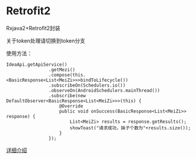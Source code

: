 # Retrofit2
Rxjava2+Retrofit2封装

关于token处理请切换到token分支


使用方法：

```
IdeaApi.getApiService()
                .getMezi()
                .compose(this.<BasicResponse<List<MeiZi>>>bindToLifecycle())
                .subscribeOn(Schedulers.io())
                .observeOn(AndroidSchedulers.mainThread())
                .subscribe(new DefaultObserver<BasicResponse<List<MeiZi>>>(this) {
                    @Override
                    public void onSuccess(BasicResponse<List<MeiZi>> response) {
                        List<MeiZi> results = response.getResults();
                        showToast("请求成功，妹子个数为"+results.size());
                    }
                });
```
[详细介绍](http://blog.csdn.net/qq_20521573/article/details/70991850)
